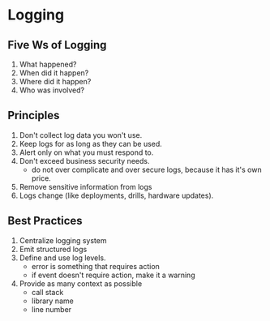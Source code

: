 # Logging

## Five Ws of Logging
1. What happened?
1. When did it happen?
1. Where did it happen?
1. Who was involved?


## Principles
1. Don't collect log data you won't use.
1. Keep logs for as long as they can be used.
1. Alert only on what you must respond to.
1. Don't exceed business security needs.
    * do not over complicate and over secure logs, because it has it's own price.
1. Remove sensitive information from logs
1. Logs change (like deployments, drills, hardware updates).


## Best Practices
1. Centralize logging system
1. Emit structured logs
1. Define and use log levels.
    * error is something that requires action
    * if event doesn't require action, make it a warning
1. Provide as many context as possible
    * call stack
    * library name
    * line number

